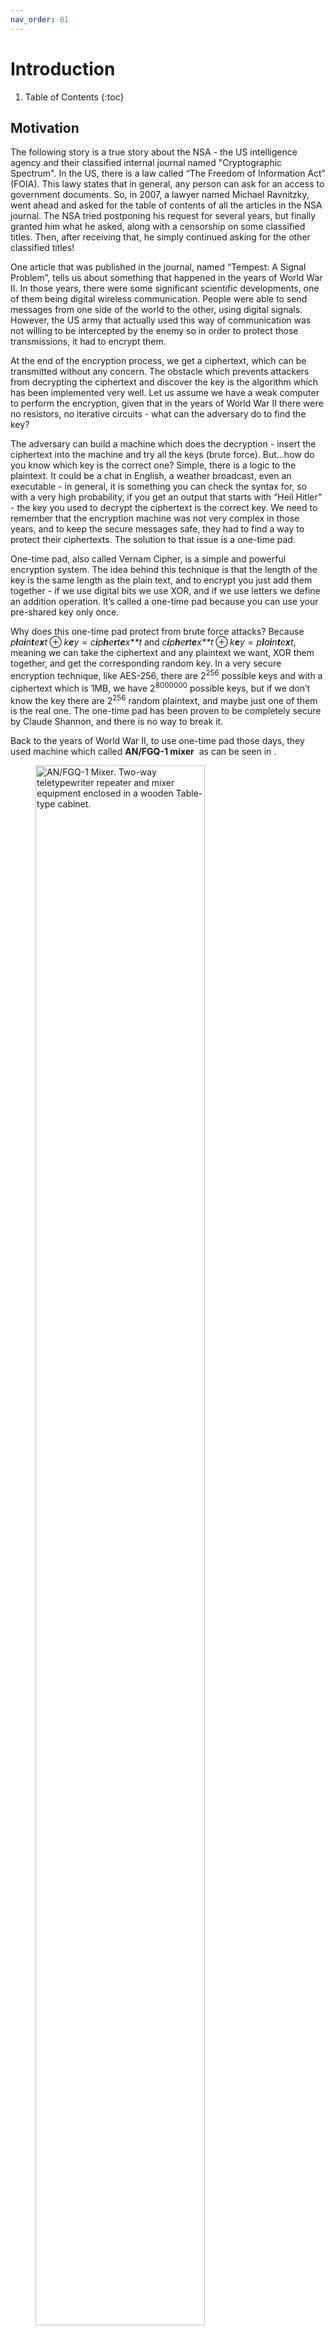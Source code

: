 ```yaml
---
nav_order: 01
---
```

# Introduction
1. Table of Contents
{:toc}

## Motivation

The following story is a true story about the NSA - the US intelligence
agency and their classified internal journal named "Cryptographic
Spectrum". In the US, there is a law called “The Freedom of Information
Act” (FOIA). This lawy states that in general, any person can ask for an
access to government documents. So, in 2007, a lawyer named Michael
Ravnitzky, went ahead and asked for the table of contents of all the
articles in the NSA journal. The NSA tried postponing his request for
several years, but finally granted him what he asked, along with a
censorship on some classified titles. Then, after receiving that, he
simply continued asking for the other classified titles!

One article that was published in the journal, named “Tempest: A Signal
Problem”, tells us about something that happened in the years of World
War II. In those years, there were some significant scientific
developments, one of them being digital wireless communication. People
were able to send messages from one side of the world to the other,
using digital signals. However, the US army that actually used this way
of communication was not willing to be intercepted by the enemy so in
order to protect those transmissions, it had to encrypt them.

At the end of the encryption process, we get a ciphertext, which can be
transmitted without any concern. The obstacle which prevents attackers
from decrypting the ciphertext and discover the key is the algorithm
which has been implemented very well. Let us assume we have a weak
computer to perform the encryption, given that in the years of World War
II there were no resistors, no iterative circuits - what can the
adversary do to find the key?

The adversary can build a machine which does the decryption - insert the
ciphertext into the machine and try all the keys (brute force). But…how
do you know which key is the correct one? Simple, there is a logic to
the plaintext. It could be a chat in English, a weather broadcast, even
an executable - in general, it is something you can check the syntax
for, so with a very high probability, if you get an output that starts
with “Heil Hitler” - the key you used to decrypt the ciphertext is the
correct key. We need to remember that the encryption machine was not
very complex in those years, and to keep the secure messages safe, they
had to find a way to protect their ciphertexts. The solution to that
issue is a one-time pad.

One-time pad, also called Vernam Cipher, is a simple and powerful
encryption system. The idea behind this technique is that the length of
the key is the same length as the plain text, and to encrypt you just
add them together - if we use digital bits we use XOR, and if we use
letters we define an addition operation. It’s called a one-time pad
because you can use your pre-shared key only once.

Why does this one-time pad protect from brute force attacks? Because
*p**l**a**i**n**t**e**x**t* ⊕ *k**e**y* = *c**i**p**h**e**r**t**e**x**t*
and
*c**i**p**h**e**r**t**e**x**t* ⊕ *k**e**y* = *p**l**a**i**n**t**e**x**t*,
meaning we can take the ciphertext and any plaintext we want, XOR them
together, and get the corresponding random key. In a very secure
encryption technique, like AES-256, there are 2<sup>256</sup> possible
keys and with a ciphertext which is 1MB, we have 2<sup>8000000</sup>
possible keys, but if we don’t know the key there are 2<sup>256</sup>
random plaintext, and maybe just one of them is the real one. The
one-time pad has been proven to be completely secure by Claude Shannon,
and there is no way to break it.

Back to the years of World War II, to use one-time pad those days, they
used machine which called **AN/FGQ-1 mixer**  as can be seen in .

<figure>
<img src="images/ch1_Intro/MIxer.jpg" id="fig:Mixer" style="width:80.0%" alt="AN/FGQ-1 Mixer. Two-way teletypewriter repeater and mixer equipment enclosed in a wooden Table-type cabinet." /><figcaption aria-hidden="true"><strong>AN/FGQ-1 Mixer</strong>. Two-way teletypewriter repeater and mixer equipment enclosed in a wooden Table-type cabinet.</figcaption>
</figure>

This machine is a kind of a box, and next to the box, was seated a
wireless operator with a typewriter. The tape that came out from the
typewriter was with holes that spooled into the box together with
another piece of tape, which was the key. Inside the box there were
little lights that lit through the holes, and little punches which would
punch holes in the third piece of tape. The XOR result of the plain text
and the key was the output of one operation of the machine. Then, the
wireless operator fed the ciphertext into the digital radio to transmit.

Is the machine classified? If the system is designed right - you can
tell the adversary whatever you want except for the secret key, and the
system will remain secure.

So, these machines were used during the war, until they broke down, and
at the time that happened, they have been sent to the Bell Labs (which
produced the machines). The engineers who tried to repair one of the
machines that sat in a room, and on the other side of the room, there
was an **Oscilloscope**.

An Oscilloscope is like babies monitor - just for signals. You connect
the Oscilloscope to an electric circuit, and there is a line that rising
every time there is a difference in voltage. demonstrates such a setup.
This Oscilloscope was not connected to the mixer, it was just laying at
the other side of the room, connected to some other test equipment. The
engineers discovered that every time this mixer entered the digit into
the tape, they would get a pulse at the Oscilloscope. This is bcause
that when you send a current into an electric monitor, the current is
moving through the conductor and electromagnetic current is being
generated. The Oscilloscope has little wires, and the electromagnetic
waves can travel through those wires. As a result, we have a transmit
antenna and a receive antenna, so the Oscilloscope measures the holes
(the ciphertext) in the tape. Another possible explanation is that when
the punches punch a hole in the tape, it consumes so much current that
the voltage in the room drops a little, and then the lines in the
Oscilloscope, without being connected to anything, just “jump”.

<figure>
<img src="images/ch1_Intro/oscilloscope.jpg" id="fig:Oscillo" style="width:80.0%" alt="Oscilloscope. An electronic test instrument which graphically displays varying signal voltages as a function of time." /><figcaption aria-hidden="true"><strong>Oscilloscope</strong>. An electronic test instrument which graphically displays varying signal voltages as a function of time.</figcaption>
</figure>

The engineers discovered  that the top-secret information inside this
machine was being transmitted over the air. The process the engineers
were supposed to do is called responsible disclosure, meaning to report
a bug. Like good engineers, they told the Secret Service people about
this bug, but they did not take their diagnosis seriously. So what did
they do? The Bell labs were located next to the US Secret Service
office, so they set up an antenna and they listened for an hour for
radio transmissions that the Secret Service got in their office, and
they gave the Secret Service their “top-secrets” analyzed messages.

Obviously, the US Secret Service realized that the reported attack was
not esoteric, and they asked for a solution from the engineers. The
solution of Bell labs was to modify the mixers - to surround them in a
wire cage which will absorb the radiation coming out from the machine,
to put a shield on the machine (to make sure the power consumption is
not affecting the outside), and to make sure that people are not getting
close to the machine more than 30 meters. The Secret Service people
decided to accept just the distance solution and not the
filtering/shielding/isolation solutions, because of the high expenses
and time that would cost to modify all the machines during wartime.

In 1954, the Soviet Union published a tender to build military phones.
They were very specific about protecting the phones by shielding them
and making sure they do not generate too much radiation. In addition,
they were also publishing strict tenders for other things like engines,
turbines, etc. In fact, this is an evidence that in those years, the
Soviet Union actually knew about the “bug” in the machine. In
conclusion, a one-time pad is the most secure cipher known, but from the
story above, we can see it was broken. So, what was broken? **The
implementation**.

<figure>
<img src="images/ch1_Intro/modern_systems.png" id="fig:Modern Systems" style="width:80.0%" alt="Modern Systems. A few modern systems that are vulnerable to implementation attacks." /><figcaption aria-hidden="true"><strong>Modern Systems</strong>. A few modern systems that are vulnerable to implementation attacks.</figcaption>
</figure>

Here are a couple of **Modern Systems** which will break using attacks
on their implementation:

-   **Xbox 360**: Xbox is a PC that plays nothing but games, it is very
    cheap and you pay for the games. Attackers, obviously, want to crack
    the Xbox - to play games for free, to watch movies on the device or
    to run Linux. In Xbox there are some integrity checks, and one of
    the checks was done by a command called “memory compare”  , so you
    would calculate the integrity check over whatever software it
    supposes to run and you would have it stored in the secure memory,
    and then you would try to compare using these 2 values. This command
    leaks the length of the number of correct bytes before the first
    incorrect byte, so if you compare 2 blocks and the first bit is
    different - the response will be fast, and if the blocks identical
    until the very last bit - it would take a longer. This is one of the
    things that was enough to break the machine.

-   **Oyster Card**: it is a computer without power supply and inside
    this computer there are stored values. Attackers could attack this
    card to take the train for free. There are a lot of ways to attack
    the implantation of that card .

-   **Car Keys** : Car hacking has become more commonplace in recent
    years, due to the increased integration with electronic systems that
    include the car’s own lock system. With keyless entry systems, it
    uses wireless or radio signals to unlock the car. These signals can
    in turn be intercepted and used to break into the car and even start
    it. One such technique is called SARA or Signal Amplification Relay
    Attack.

-   **FPGA** : a piece of hardware which is a very versatile, meaning we
    can find it many kinds of hardware - routers, audio equipment,
    spaceships, etc. the FPGA has a firmware installed inside, and if
    you want to copy some designs you need to find the firmware. The
    firmware is encrypted, but a bunch of Germans researches discovered 
    that if you measure the power consumption of the FPGA while it is
    encrypting the firmware - you can find out what is the key.

When we implement an algorithm without being careful, we can be exposed
to implementation attacks. To protect ourselves against those attacks,
we must protect the implementation, but as we saw at World War II, this
countermeasure has a price. It makes the system more expensive, and
heavier.

## System Implementation

The simplest form of a computational system is a device which gets
input, makes a computation and finally produces an output as can be seen
in . We assume that our system contains a secret, which is not revealed
to anyone before, during and after the computation process.

<figure>
<img src="images/ch1_Intro/Secure_device1.png" id="fig:SecDev1" style="width:80.0%" alt="Simplest Model. The device make a computation using the secret and the input, and outputs the result." /><figcaption aria-hidden="true"><strong>Simplest Model</strong>. The device make a computation using the secret and the input, and outputs the result.</figcaption>
</figure>

But, if that all what the “system” has, it is not a system, it is just
an algorithm. What turns an algorithm to be a system? It is the
implementation!

Think about ATM - very simple device without cryptography. The input is
our credit card and a 4-digits PIN code, the output is money. If we do
not know the PIN code we can go over the all possible combinations of
4-digits code (brute force), and finally find the correct PIN.
Unfortunately, we have a limit of 3 trials until the card is being
shredded. What an attacker can do?

As an output, and besides the money, we have also some additional
outputs which have been produced by the implementation of the physical
system. Those additional outputs are called “Side Channels” and they are
in fact outputs that the system designer did not intend to produce.
Those outputs are demonstrated in

<figure>
<img src="images/ch1_Intro/Secure_device2.png" id="fig:SecDev2" style="width:80.0%" alt="Side Channels of the System. Caused by the implementation of the system" /><figcaption aria-hidden="true"><strong>Side Channels of the System</strong>. Caused by the implementation of the system</figcaption>
</figure>

For example, we can measure the time it takes to complete an operation,
measure electromagnetic radiation, listen to the sound of the device
while an operation is being completed, measure power, etc. These are
**Passive Attacks** - meaning that we are letting the device to do its
“stuff” while we are just listening.

There are also **Active Attacks** - also called fault attacks which try
to break the device under test in a way that it will be “just a little
bit broken”. It can be done by turning it off in the middle of a
calculation, changing its clock, etc. As a result, we might not get the
actual secret, but we will get some kind of errors that can tell us a
lot about the secret.

<figure>
<img src="images/ch1_Intro/Secure_device3.png" id="fig:SecDev3" style="width:80.0%" alt="Fault Attacks. Manipulating the device through side channels" /><figcaption aria-hidden="true"><strong>Fault Attacks</strong>. Manipulating the device through side channels</figcaption>
</figure>

## Security of a System

When we can say that a system is secured? Usually, we define a system as
a “secured system” if the system maintains three aspects of information
security, known as the CIA  triad:

-   **Confidentiality** - when you are interacting with a system, you
    only get what you wanted to get. For instance, when I check my test
    grade, I will get my grade and not my friend’s grade. If I
    eavesdropped a conversation for example, it will no longer be
    confidential.

-   **Integrity** - all the data in the system is correct. A possible
    attack could be that one side of the communication will accept a
    message they are not supposed to accept. If I managed to manipulate
    a bank withdrawal, or jailbreak a device, its integrity would be
    compromised.

-   **Availability** - the system must work in a reasonable time. A
    possible attack could be a Denial of Service (DOS).

In the relation between those aspects is demonstrated as the Triangle of
Information Security.

We do not have to use cryptography to secure our system. For example, if
someone goes to some event without invitation, there is a security to
prevent him from getting in.

An **Algorithm** is a process or set of rules to be followed in
calculations or other problem-solving operations. An example of an
algorithm is GCD/Extended GCD. An algorithm is secure when it is
implementing the CIA triad mentioned above. A **Protocol** is when you
need to get something done, for example, AES - the input is a 128-bit
key and a 16-bytes plaintext (in case of different amount of bytes we
can use block cipher like CBC), and the output is a ciphertext.

<figure>
<img src="images/ch1_Intro/cia.jpg" id="fig:CIA" style="width:50.0%" alt="CIA Triangle. The classic model for information security. Defines three objectives of security: maintaining confidentiality, integrity, and availability. Each objective addresses a different aspect of providing protection for information." /><figcaption aria-hidden="true"><strong>CIA Triangle</strong>. The classic model for information security. Defines three objectives of security: maintaining confidentiality, integrity, and availability. Each objective addresses a different aspect of providing protection for information.</figcaption>
</figure>

The millionaire problem  is a classic problem by Yao and which introduce
the question of whether two millionaires can learn who is richer,
without revealing to one another how much money they each have. One
possible solution, they could invite a poor man, tell him the secret of
how much money each one has, and the poor man will announce who is
richer.

Cryptographically Secure Algorithms and Protocols:

-   **Encryption and Decryption** - Public key-RSA, Symmetric key-AES

-   **Signing and verification** - must be an asymmetric key. There are
    2 parties - signing party and verifying party, who gets the public
    key. The difference between signing and decryption is when one side
    sends a signed message it comes with a signature, and when one side
    decrypts a message it is sending only the ciphertext.

-   **Key Exchange** - Diffie Hellman algorithm.

-   **Hashing and HMACs** - a hash is a function that gets a long input
    (of arbitrary length) and outputs a fixed size output. A hash
    function is secure when it is difficult to find collisions in it,
    i.e 2 messages with the same hash. HMAC is a hash with a key - when
    you change the key, the hash is also changed.

-   **Multiparty Computation** - secure protocols for auctions, votings,
    etc.

-   **Cryptocurrency** - Bitcoin for example.

Secure Architectures without cryptography:

-   **Secure Policies** - like access control to a military base, for
    instance.

-   **User Separation and Sandboxing** - a program is divided into parts
    which are limited to the specific privileges they require in order
    to perform a specific task.

-   **Virtual Memory** - an application has a view of the memory, and we
    can take to pointer and point to some parts of the memory. We will
    get our old memory (which we are allowed) or the app will crash due
    to access to invalid memory space. In theory, we cannot get another
    user’s memory.

## Constructing and Using a Threat Model

What is the main advantage we have as attackers which allows us to break
implementations that are secure in theory? The main advantage is that we
have more inputs and outputs which translates into side channels and
leakage, so together it means that we can break a completely secure
algorithm. But when is an algorithm’s implementation secure? CIA triad
holds, but the thing that is missing here is the **story**, i.e. what
are we allowing the attacker to do with the system? The more power we
give the attacker, the less impressive the attack becomes.

Let us have a look at a little system where the assumptions were broken:

<figure>
<img src="images/ch1_Intro/Bank.jpg" id="fig:Bank" style="width:80.0%" alt="ATM theft. The thieves simply ripped the machine out of the wall." /><figcaption aria-hidden="true"><strong>ATM theft.</strong> The thieves simply ripped the machine out of the wall.</figcaption>
</figure>

presents a wall of a bank in Ireland, on which an ATM was constructed.
As we know, the ATMs are very secure systems - they have encryption,
they check our ID very carefully and if we make any mistake they shred
the card. What just happened, is that the ATM was stolen from the wall
of a bank by thieves which took a vehicle and smashed it through the
wall. They then loaded the ATM on their track, and left the vehicle to
prevent the police from chasing them. We can learn from this story, that
although the ATM was secure, the threat model was wrong.

The most important thing about the threat model is the story. Once we
have the story, we can find out what are the different properties. We
specify them as follows:

-   **Victim Assets** - what does the victim have that I can steal?

    -   **Cryptographic secretes (keys)** - the keys are short, and when
        one key is stolen, - the attack has succeeded. There are two
        kinds of keys, long term, and short term.

        -   **Long Term Key** - the private key that identifies a
            server. If the key is stolen, it will be possible to sign
            malware as a software update.

        -   **Short Term Key** - a key that is generated during a
            session and is initialized from the long-term key. If this
            key gets stolen it is possible to decode all the messages in
            the current session and modify/inject them.

        Notice that if the long-term key is stolen, it does not mean the
        short-term key is stolen.

    -   **State secrets** - for example, ASLR or configuration of a
        system. If someone can find out the addresses of functions in
        the memory of a victim, he can write exploits.

    -   **Human secrets** - things which the users do not want to reveal
        like passwords, medical condition, etc.

-   **Attacker Capabilities** - what can the attacker do?

    -   **Off-path** - the attacker is sitting somewhere in the world -
        cannot observe or communicate with you, but he can attack you
        somehow.

    -   **Passive Man in the Middle** - attacker who can see the victim
        communication with the server, but cannot communicate with the
        victim directly.

    -   **Active Man in the Middle** - an attacker who can interact with
        the server and can do replay attacks.

    -   **Physical Access** - an attacker who has physical access to the
        victim. For example, removing or unplugging or melting stuff in
        the system.

    An important thing we need to consider when we are talking about
    attacker capabilities is the other defenses we must protect our
    system with, like guards or cameras. Another thing is the scale of
    the attack, meaning how many systems we can attack at once. If the
    attack is physical, it is probably just one system. If the attacker
    attacks from an android application, he might attack all the phones
    in the world.

-   **Attacker Objectives** - who are the attackers? What do they want?

    -   **Stealing stuff** - the attacker might want to steal your
        secrets.

    -   **Duplicating stuff** - for example, the attacker can buy one
        smart TV card, and generate a thousand duplicates from this card
        to sell them.

    -   **Forging stuff** - the attacker creates something new, driver
        licenses for instance.

    -   **Corrupting stuff** - the attacker breaks something and
        decommissioned the system.

Of course, the more limits we put on the attacker, the more and more
impressive the attack becomes.

## Related Work

The whole topic of Attacks on implimitation has been widly reaserched,
and side channels attacks have been found on many varius types of
implantation. Here are a few interesting such types of side channels
attacks and examples for actoual attacks on those topics:

-   **Audio-based attacks** - for example, ultrasonic beacons and
    acoustic cryptanalysis. a type of side-channel attack that exploits
    sounds emitted by computers or other devices. Most of the modern
    acoustic audio-based attacks focus on the sounds produced by
    computer keyboards and internal computer components, but
    historically it has also been applied to impact printers and
    electromechanical deciphering machines. here are a few examples of
    real-life acoustic attacks:

    -   **1** In 2004, Dmitri Asonov and Rakesh Agrawal of the IBM
        Almaden Research Center announced that computer keyboards and
        keypads used on telephones and automated teller machines (ATMs)
        are vulnerable to attacks based on the sounds produced by
        different keys. Their attack employed a neural network to
        recognize the key being pressed. By analyzing recorded sounds,
        they were able to recover the text of data being entered. These
        techniques allow an attacker using covert listening devices to
        obtain passwords, passphrases, personal identification numbers
        (PINs), and other information entered via keyboards. In 2005, a
        group of UC Berkeley researchers performed a number of practical
        experiments demonstrating the validity of this kind of threat.

    -   **2** A new technique discovered by a research team at
        **Israel’s Ben-Gurion University Cybersecurity Research Center**
        allows data to be extracted using a computer’s speakers and
        headphones. Forbes published a report stating that researchers
        found a way to see information being displayed, by using a
        microphone, with 96.5 percent accuracy.

-   **Differential fault analysis** those attacks take multiple traces
    of two sets of data, then computes the difference of the average of
    these traces. If the difference is close to zero, then the two sets
    are not correlated, and if the p-value (typically ≥ 0.05) is higher,
    correlation can be assumed to be possible. An example of an attack
    that was achieved by this is cracking the difficult-to-solve 128-bit
    AES. Using differential fault analysis it was shown that the key can
    be broken into 16 bytes, where each byte can be solved individually.
    Testing each byte requires only 28, or 256 attempts, which means it
    would only take 16 x 256 or 4,096 attempts to be able to decipher
    the entire encryption key.

-   **Data remanence** Data remanence is the residual representation of
    digital data that remains even after attempts have been made to
    remove or erase the data. This residue may result from data being
    left intact by a nominal file deletion operation, by reformatting of
    storage media that does not remove data previously written to the
    media, or through physical properties of the storage media that
    allow previously written data to be recovered. Data remanence may
    make inadvertent disclosure of sensitive information possible should
    the storage media be released into an uncontrolled environment
    (e.g., thrown in the trash or lost) an example of an attack that is
    using data romance is cold boots wich steals sensitive cryptographic
    materials like cryptographic keys by Keeping DRAMs at lower room
    temperature, say -50 degrees C, and making it hard for the Dram to
    preserve his data properly. more details on this attack can be found
    here
    [cold-boot-attack](https://resources.infosecinstitute.com/cold-boot-attack/#gref).

-   **Optical attacks** these attacks range from the relatively simple
    (eavesdropping on a monitor via reflections) through to complex
    (communicating with an infected device via LED blinks). An article
    of optical attack utilizing the photonic side-channel against a
    public-key of common implementations of RSA [optical side-channel
    against a public-key of
    RSA](https://www.eng.tau.ac.il/~yash/ieee-host-2017.pdf).

In addition to those attacks, there are even more side channels attacks
research and new weaknesses are discovered every time. More of such
attacks like Specter, RowHummer, and many more will be described widely
in this course.

### Research Highlights

The paper discusses the meaning and implications of confining a problem
during its execution. Multiple examples are presented to describe the
problem and necessary conditions are stated and justified.  
  
We are already familiar with the need of protection systems to safeguard
the data from unauthorized access or modification and programs from
unauthorized execution. This requires creating a controlled environment
where another, perhaps untrustworthy program could be run safely and was
solved prior.  
  
Terminology - The customer wants to ensure that the service cannot read
or modify any data which he did not explicitly grant access to.  
  
Even after we prevented all unauthorized access the service may be still
able to injure the customer, this can be achieved by leaking the input
data that the customer gives it. The service might leak data which the
customer regards as confidential and generally there will be no
indication that the security of data has been compromised. From now, the
problem of constraining a service will be called the confinement
problem. We would like to characterize this problem precisely and
describe methods to block some of the possible escape paths for data
from confinement.  
  
Our main goal is to confine an arbitrary program. The program may not be
able to work as usual when it is under confinement, but it will be
unable to leak data.  
  
Some of the possible leaks might be (1) collecting data and returning it
to the owner when called, (2) writing to a permanent file in its owner’s
directory, (3) creating a temporary file for the owner to read before
the service to complete its work, (4) Using the system’s interprocess
communication facility. After presenting these types of leaks, the paper
continues to elaborate about more advanced leaks through covert
channels, i.e. channels which are not intended for information
transfer.  
  
The first method is done by exploiting interlocks which prevent files
from being open for writing and reading at the same time. The service
and its owner can use this to simulate a shared Boolean variable which
one program can set and the other can read, for transmitting a single
bit. The second method is created by varying the ratio of computing to
input/output or paging rate. A concurrently running process can observe
the performance of the system and receive this information.  
  
The channels described above fall into three categories: storage of
various kinds, Legitimate communication channels and covert channels.  
  
The paper then continues to discuss rules for confinement. The first
observation is that a confined program must be memoryless. We can now
state a rule of total isolation, forcing a confined program to not make
any calls to any other programs. However, this rule is impractical. We
need to improve this situation. A new confinement rule that we can
formulate is transitivity, meaning that if a confined program calls
another untrusted program, the called program must also be confined.  
  
Then, two simple principles are presented. The first one is called
masking. This rule states that a confined program must allow the caller
to determine its input into the different channels. However, in the case
of covert channels, one further point must be made. We need to ensure
that the input of a confined program to covert channels conforms to the
caller’s specifications. This might require slowing the program down,
generating spurious disk references etc.
